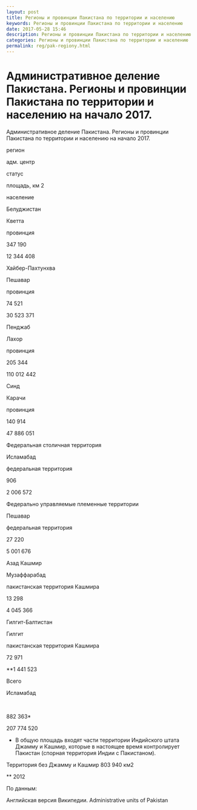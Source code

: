 ```yaml
---
layout: post
title: Регионы и провинции Пакистана по территории и населению 
keywords: Регионы и провинции Пакистана по территории и населению
date: 2017-05-28 15:46
description: Регионы и провинции Пакистана по территории и населению
categories: Регионы и провинции Пакистана по территории и населению
permalink: reg/pak-regiony.html
---
```


# Административное деление Пакистана. Регионы и провинции Пакистана по территории и населению на начало 2017.


Административное деление Пакистана. Регионы и провинции Пакистана по территории и населению на начало 2017.








регион


адм. центр


статус


площадь, км
2


население






Белуджистан


Кветта


провинция


347 190






12 344 408










Хайбер-Пахтунхва


Пешавар


провинция


74 521


30 523 371






Пенджаб


Лахор


провинция


205 344


110 012 442






Синд


Карачи


провинция


140 914


47 886 051






Федеральная столичная территория


Исламабад


федеральная территория


906


2 006 572






Федерально управляемые племенные территории


Пешавар


федеральная территория


27 220


5 001 676






Азад Кашмир


Музаффарабад


пакистанская территория Кашмира


13 298


4 045 366






Гилгит-Балтистан


Гилгит


пакистанская территория Кашмира


72 971


**1 441 523






Всего


Исламабад


 


882 363*


207 774 520








* В общую площадь входят части территории Индийского штата Джамму и Кашмир, которые в настоящее время контролирует Пакистан (спорная территория Индии с Пакистаном).


Территория без Джамму и Кашмир 803 940 км2


** 2012


По данным:


Английская версия Википедии. Administrative units of Pakistan


		
